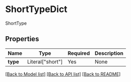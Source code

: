 # ShortTypeDict

ShortType

## Properties
| Name | Type | Required | Description |
| ------------ | ------------- | ------------- | ------------- |
**type** | Literal["short"] | Yes | None |


[[Back to Model list]](../../../README.md#models-v2-link) [[Back to API list]](../../../README.md#documentation-for-api-endpoints) [[Back to README]](../../../README.md)
